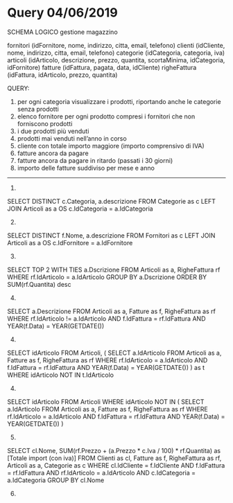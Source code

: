 # Query 04/06/2019

SCHEMA LOGICO gestione magazzino

fornitori (idFornitore, nome, indirizzo, citta, email, telefono)
clienti (idCliente, nome, indirizzo, citta, email, telefono)
categorie (idCategoria, categoria, iva)
articoli (idArticolo, descrizione, prezzo, quantita, scortaMinima, idCategoria, idFornitore)
fatture (idFattura, pagata, data, idCliente)
righeFattura (idFattura, idArticolo,  prezzo, quantita)

QUERY:
1.	per ogni categoria visualizzare i prodotti, riportando anche le categorie senza prodotti
2.	elenco fornitore per ogni prodotto compresi i fornitori che non forniscono prodotti
3.	i due prodotti più venduti
4.	prodotti mai venduti nell’anno in corso
5.	cliente con totale importo  maggiore (importo comprensivo di IVA)
6.	fatture ancora da pagare 
7.	fatture ancora da pagare in ritardo (passati i 30 giorni)
8.	importo delle fatture suddiviso per mese e anno

---

1)
SELECT DISTINCT c.Categoria, a.descrizione
FROM Categorie as c LEFT JOIN Articoli as a OS c.IdCategoria = a.IdCategoria

2)
SELECT DISTINCT f.Nome, a.descrizione
FROM Fornitori as c LEFT JOIN Articoli as a OS c.IdFornitore = a.IdFornitore

3)
SELECT TOP 2 WITH TIES a.Dscrizione
FROM Articoli as a, RigheFattura rf
WHERE rf.IdArticolo = a.IdArticolo
GROUP BY a.Dscrizione
ORDER BY SUM(rf.Quantita) desc

4)
SELECT a.Descrizione
FROM Articoli as a, Fatture as f, RigheFattura as rf
WHERE rf.IdArticolo != a.IdArticolo AND f.IdFattura = rf.IdFattura AND YEAR(f.Data) = YEAR(GETDATE())

4)
SELECT idArticolo 
FROM Articoli, 
(
  SELECT a.IdArticolo
  FROM Articoli as a, Fatture as f, RigheFattura as rf
  WHERE rf.IdArticolo = a.IdArticolo AND f.IdFattura = rf.IdFattura AND YEAR(f.Data) = YEAR(GETDATE())
) as t
WHERE idArticolo NOT IN t.IdArticolo

4)
SELECT idArticolo 
FROM Articoli
WHERE idArticolo NOT IN (
  SELECT a.IdArticolo
  FROM Articoli as a, Fatture as f, RigheFattura as rf
  WHERE rf.IdArticolo = a.IdArticolo AND f.IdFattura = rf.IdFattura AND YEAR(f.Data) = YEAR(GETDATE())
)

5)
SELECT cl.Nome, SUM(rf.Prezzo + (a.Prezzo * c.Iva / 100) * rf.Quantita) as [Totale import (con iva)]
FROM Clienti as cl, Fatture as f, RigheFattura as rf, Articoli as a, Categorie as c
WHERE cl.IdCliente = f.IdCliente AND
f.IdFattura = rf.IdFattura AND
rf.IdArticolo = a.IdArticolo AND
c.IdCategoria = a.IdCategoria
GROUP BY cl.Nome

6)
